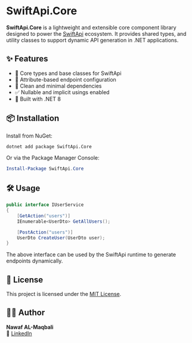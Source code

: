 # SwiftApi.Core

**SwiftApi.Core** is a lightweight and extensible core component library designed to power the [SwiftApi](https://github.com/nawaf91maqbali/swift-api.git) ecosystem. It provides shared types, and utility classes to support dynamic API generation in .NET applications.

## ✨ Features

- 🔧 Core types and base classes for SwiftApi
- 🧩 Attribute-based endpoint configuration
- 🧼 Clean and minimal dependencies
- ✅ Nullable and implicit usings enabled
- 🚀 Built with .NET 8

## 📦 Installation

Install from NuGet:

```bash
dotnet add package SwiftApi.Core
```

Or via the Package Manager Console:

```powershell
Install-Package SwiftApi.Core
```

## 🛠 Usage

```csharp
public interface IUserService
{
    [GetAction("users")]
    IEnumerable<UserDto> GetAllUsers();

    [PostAction("users")]
    UserDto CreateUser(UserDto user);
}
```

The above interface can be used by the SwiftApi runtime to generate endpoints dynamically.

## 📄 License

This project is licensed under the [MIT License](LICENSE).

## 🙋‍♂️ Author

**Nawaf AL-Maqbali**  
📧 [LinkedIn](https://www.linkedin.com/in/nawaf-al-maqbali-6bb4a6227)

